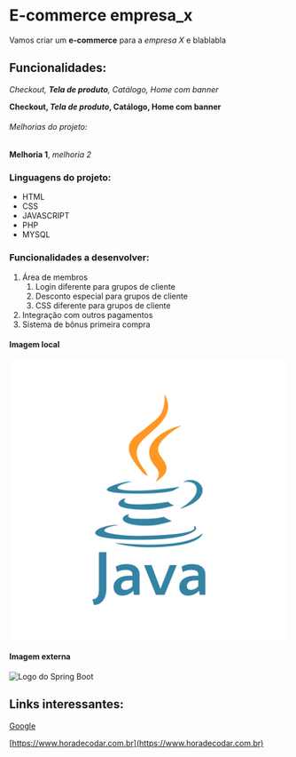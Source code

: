 # E-commerce empresa_x

Vamos criar um **e-commerce** para a *empresa X* e blablabla

## Funcionalidades:

_Checkout, **Tela de produto**, Catálogo, Home com banner_

**Checkout, _Tela de produto_, Catálogo, Home com banner**

###### Melhorias do projeto:

__Melhoria 1__, _melhoria 2_

### Linguagens do projeto:

* HTML
* CSS
* JAVASCRIPT
* PHP
* MYSQL

### Funcionalidades a desenvolver:

1. Área de membros
    1. Login diferente para grupos de cliente
    2. Desconto especial para grupos de cliente
    3. CSS diferente para grupos de cliente
2. Integração com outros pagamentos
3. Sistema de bônus primeira compra

#### Imagem local

![Logo do Java](img/java.png)

#### Imagem externa

![Logo do Spring Boot](https://miro.medium.com/v2/resize:fit:720/format:webp/1*-uckV8DOh3l0bCvqZ73zYg.png)

## Links interessantes:

[Google](https://www.google.com)

[https://www.horadecodar.com.br](https://www.horadecodar.com.br)
